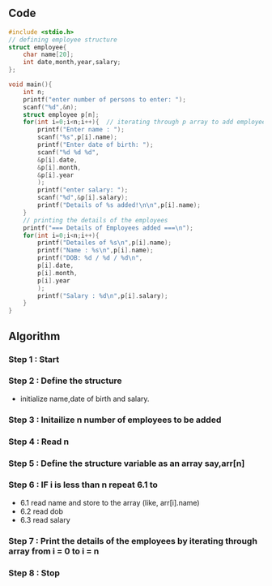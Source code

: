 ## Code
```c
#include <stdio.h>
// defining employee structure
struct employee{
    char name[20];
    int date,month,year,salary;
};

void main(){
    int n;
    printf("enter number of persons to enter: ");
    scanf("%d",&n);
    struct employee p[n];
    for(int i=0;i<n;i++){  // iterating through p array to add employee
        printf("Enter name : ");
        scanf("%s",p[i].name);
        printf("Enter date of birth: ");
        scanf("%d %d %d",
        &p[i].date,
        &p[i].month,
        &p[i].year
        );
        printf("enter salary: ");
        scanf("%d",&p[i].salary);
        printf("Details of %s added!\n\n",p[i].name);
    }
    // printing the details of the employees
    printf("=== Details of Employees added ===\n");
    for(int i=0;i<n;i++){
        printf("Detailes of %s\n",p[i].name);
        printf("Name : %s\n",p[i].name);
        printf("DOB: %d / %d / %d\n",
        p[i].date,
        p[i].month,
        p[i].year
        );
        printf("Salary : %d\n",p[i].salary);
    }
}
```
## Algorithm
 
### Step 1 : Start
### Step 2 : Define the structure
- initialize name,date of birth and salary.
### Step 3 : Initailize n number of employees to be added
### Step 4 : Read n
### Step 5 : Define the structure variable as an array say,arr[n]
### Step 6 : IF i is less than n repeat 6.1 to 
- 6.1 read name and store to the array (like, arr[i].name) 
- 6.2 read dob
- 6.3 read salary
### Step 7 : Print the details of the employees by iterating through array from i = 0 to i = n
### Step 8 : Stop